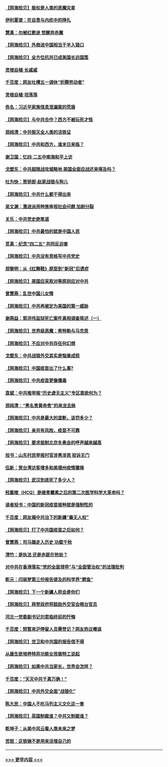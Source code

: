 #### [【网海拾贝】极权是人类的恶魔灾星](../pages/nsc993/n12910697.md?t=04282052) 
#### [伊利夏提：在自责与内疚中的挣扎](../pages/nsc993/n12910493.md?t=04282052) 
#### [慧真：勿被红歌迷 觉醒弃赤魔](../pages/nsc993/n12910485.md?t=04282052) 
#### [【网海拾贝】外商进中国相当于羊入狼口](../pages/nsc993/n12908274.md?t=04282052) 
#### [【网海拾贝】全方位抗共已成美国长远国策](../pages/nsc993/n12906878.md?t=04282052) 
#### [灵根自植‧长戚戚](../pages/nsc993/n12905585.md?t=04282052) 
#### [千百度：网友吐槽五一调休“折腾劳动者”](../pages/nsc993/n12905934.md?t=04282052) 
#### [灵根自植‧坦荡荡](../pages/nsc993/n12905562.md?t=04282052) 
#### [佚名：习近平家族信息泄漏案的荒唐](../pages/nsc993/n12904705.md?t=04282052) 
#### [【网海拾贝】与中共合作？西方不被玩死才怪](../pages/nsc993/n12903873.md?t=04282052) 
#### [郑纯清：中共毁灭全人类的活铁证](../pages/nsc993/n12903785.md?t=04282052) 
#### [【网海拾贝】中共和西方，谁末日来临？](../pages/nsc993/n12903482.md?t=04282052) 
#### [谢卫国：忆四‧二五中南海和平上访](../pages/nsc993/n12902192.md?t=04282052) 
#### [戈壁东：中共超限战攻城略地 美国全面应战还来得及吗？](../pages/nsc993/n12902297.md?t=04282052) 
#### [吐为快：贺骄郎‧赵家战狼与狗儿](../pages/nsc993/n12902280.md?t=04282052) 
#### [【网海拾贝】中共什么都干得出来](../pages/nsc993/n12897500.md?t=04282052) 
#### [吴文渊：激进派用种族审视社会问题 加剧分裂](../pages/nsc993/n12893881.md?t=04282052) 
#### [关乐：中共党史绝笔谣](../pages/nsc993/n12897270.md?t=04282052) 
#### [【网海拾贝】中共最怕的就是中国人民](../pages/nsc993/n12894705.md?t=04282052) 
#### [觅真：纪念“四二五” 共同反迫害](../pages/nsc993/n12894553.md?t=04282052) 
#### [【网海拾贝】中共没有资格写中共党史](../pages/nsc993/n12892231.md?t=04282052) 
#### [郑黎明：从《红舞鞋》原型到“新冠”后遗症](../pages/nsc993/n12890469.md?t=04282052) 
#### [【网海拾贝】美国应采取对等原则应对中共](../pages/nsc993/n12889176.md?t=04282052) 
#### [曾慧燕：乱世中国儿女情](../pages/nsc993/n12887931.md?t=04282052) 
#### [【网海拾贝】中共再被定为美国的第一威胁](../pages/nsc993/n12887580.md?t=04282052) 
#### [谢燕益：郭洪伟监狱死亡案件真相调查简述（一）](../pages/nsc993/n12885648.md?t=04282052) 
#### [【网海拾贝】世界级恶魔：希特勒与马克思](../pages/nsc993/n12884062.md?t=04282052) 
#### [【网海拾贝】不应对中共存任何幻想](../pages/nsc993/n12881460.md?t=04282052) 
#### [戈壁东：中共战狼外交其实是恼羞成怒](../pages/nsc993/n12880392.md?t=04282052) 
#### [【网海拾贝】中国疫苗出了什么事?](../pages/nsc993/n12879124.md?t=04282052) 
#### [【网海拾贝】中共疫苗更像播毒](../pages/nsc993/n12876631.md?t=04282052) 
#### [袁斌：中共推举报“历史虚无主义”专区意欲何为？](../pages/nsc993/n12876530.md?t=04282052) 
#### [郑纯清：“黑名贵黄命贵”的来龙去脉](../pages/nsc993/n12875589.md?t=04282052) 
#### [【网海拾贝】中共是最大的垄断，该罚多少？](../pages/nsc993/n12874006.md?t=04282052) 
#### [【网海拾贝】亲共有风险，疫苗不可靠](../pages/nsc993/n12872224.md?t=04282052) 
#### [【网海拾贝】要求抵制北京冬奥会的呼声越来越高](../pages/nsc993/n12868962.md?t=04282052) 
#### [投书：山东村民举报村官涉黑涉恶 投诉无门](../pages/nsc993/n12869726.md?t=04282052) 
#### [伍新：贺台湾访客增多和美德州疫情骤降](../pages/nsc993/n12865651.md?t=04282052) 
#### [【网海拾贝】武汉到底死了多少人？](../pages/nsc993/n12863707.md?t=04282052) 
#### [羟氯喹（HCQ）是继青霉素之后的第二次医学科学大革命吗？](../pages/nsc993/n12638564.md?t=04282052) 
#### [读者投书：中国的新冠疫苗接种就是强制性的](../pages/nsc993/n12859932.md?t=04282052) 
#### [千百度：网友揭中共治下的新疆“毫无人权”](../pages/nsc993/n12858385.md?t=04282052) 
#### [【网海拾贝】打了中共国疫苗之后如何？](../pages/nsc993/n12857866.md?t=04282052) 
#### [曾慧燕：司马璐走入历史 功载千秋](../pages/nsc993/n12856996.md?t=04282052) 
#### [清竹：是执法 还是赤匪在抢劫？](../pages/nsc993/n12856952.md?t=04282052) 
#### [对中共在香港落实“党的全面领导”与“全面管治权”的法理批判](../pages/nsc993/n12856929.md?t=04282052) 
#### [乾元：闫丽梦第三份报告提及的科学界“鳄鱼”](../pages/nsc993/n12855985.md?t=04282052) 
#### [【网海拾贝】下一个新疆人将会是你们](../pages/nsc993/n12855864.md?t=04282052) 
#### [【网海拾贝】拜登政府将鼓励外交官会晤台官员](../pages/nsc993/n12853615.md?t=04282052) 
#### [河北一党委副书记刘君临终前的忏悔](../pages/nsc993/n12849420.md?t=04282052) 
#### [千百度：短暂来沪停留人员需登记？网友热议嘲讽](../pages/nsc993/n12853497.md?t=04282052) 
#### [【网海拾贝】世卫和中共国的报告信不得](../pages/nsc993/n12850902.md?t=04282052) 
#### [从康生欲培养特异功能女孩做特工说起](../pages/nsc993/n12849289.md?t=04282052) 
#### [【网海拾贝】如果中共当家长，世界会怎样？](../pages/nsc993/n12848436.md?t=04282052) 
#### [千百度：“天灭中共千真万确！”](../pages/nsc993/n12845659.md?t=04282052) 
#### [【网海拾贝】中共外交全面“战狼化”](../pages/nsc993/n12845607.md?t=04282052) 
#### [陈大民：中国人不吃马列主义文化这一套](../pages/nsc993/n12842496.md?t=04282052) 
#### [【网海拾贝】英国制裁谁？中共又制裁谁？](../pages/nsc993/n12840909.md?t=04282052) 
#### [乾坤子：从美中风云看人类未来之梦](../pages/nsc993/n12840590.md?t=04282052) 
#### [苦胆：这铁锹不是用来活埋自己的](../pages/nsc993/n12839512.md?t=04282052) 

----
#### [ >>> 更早内容 <<< ](../indexes/nsc993-earlier.md)
